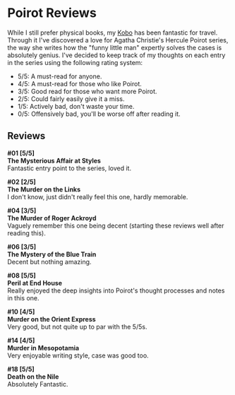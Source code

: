 # Poirot Reviews
While I still prefer physical books, my [Kobo](https://au.kobobooks.com/products/kobo-clara-2e) has been fantastic for travel. Through it I've discovered a love for Agatha Christie's Hercule Poirot series, the way she writes how the "funny little man" expertly solves the cases is absolutely genius. I've decided to keep track of my thoughts on each entry in the series using the following rating system:

* 5/5: A must-read for anyone.
* 4/5: A must-read for those who like Poirot.
* 3/5: Good read for those who want more Poirot.
* 2/5: Could fairly easily give it a miss.
* 1/5: Actively bad, don't waste your time.
* 0/5: Offensively bad, you'll be worse off after reading it.

## Reviews

**\#01 [5/5] <br> The Mysterious Affair at Styles**<br>
Fantastic entry point to the series, loved it.

**\#02 [2/5] <br> The Murder on the Links**<br>
I don't know, just didn't really feel this one, hardly memorable.

**\#04 [3/5] <br> The Murder of Roger Ackroyd**<br>
Vaguely remember this one being decent (starting these reviews well after reading this).

**\#06 [3/5] <br> The Mystery of the Blue Train**<br>
Decent but nothing amazing.

**\#08 [5/5] <br> Peril at End House**<br>
Really enjoyed the deep insights into Poirot's thought processes and notes in this one.

**\#10 [4/5] <br> Murder on the Orient Express**<br>
Very good, but not quite up to par with the 5/5s.

**\#14 [4/5] <br> Murder in Mesopotamia**<br>
Very enjoyable writing style, case was good too.

**\#18 [5/5] <br> Death on the Nile**<br>
Absolutely Fantastic.
